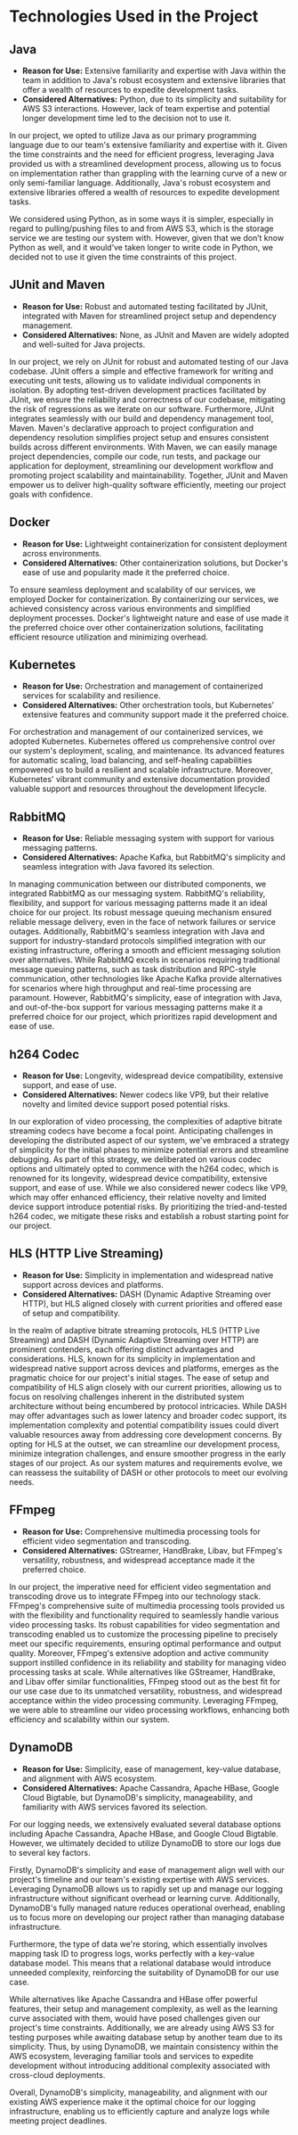 # Technologies Used in the Project

## Java
- **Reason for Use:** Extensive familiarity and expertise with Java within the team in addition to Java's robust ecosystem and extensive libraries that offer a wealth of resources to expedite development tasks.
- **Considered Alternatives:** Python, due to its simplicity and suitability for AWS S3 interactions. However, lack of team expertise and potential longer development time led to the decision not to use it.

In our project, we opted to utilize Java as our primary programming language due to our team's extensive familiarity and expertise with it. Given the time constraints and the need for efficient progress, leveraging Java provided us with a streamlined development process, allowing us to focus on implementation rather than grappling with the learning curve of a new  or only semi-familiar language. Additionally, Java's robust ecosystem and extensive libraries offered a wealth of resources to expedite development tasks.

We considered using Python, as in some ways it is simpler, especially in regard to pulling/pushing files to and from AWS S3, which is the storage service we are testing our system with. However, given that we don’t know Python as well, and it would’ve taken longer to write code in Python, we decided not to use it given the time constraints of this project.

## JUnit and Maven
- **Reason for Use:** Robust and automated testing facilitated by JUnit, integrated with Maven for streamlined project setup and dependency management.
- **Considered Alternatives:** None, as JUnit and Maven are widely adopted and well-suited for Java projects.

In our project, we rely on JUnit for robust and automated testing of our Java codebase. JUnit offers a simple and effective framework for writing and executing unit tests, allowing us to validate individual components in isolation. By adopting test-driven development practices facilitated by JUnit, we ensure the reliability and correctness of our codebase, mitigating the risk of regressions as we iterate on our software. Furthermore, JUnit integrates seamlessly with our build and dependency management tool, Maven. Maven's declarative approach to project configuration and dependency resolution simplifies project setup and ensures consistent builds across different environments. With Maven, we can easily manage project dependencies, compile our code, run tests, and package our application for deployment, streamlining our development workflow and promoting project scalability and maintainability. Together, JUnit and Maven empower us to deliver high-quality software efficiently, meeting our project goals with confidence.

## Docker
- **Reason for Use:** Lightweight containerization for consistent deployment across environments.
- **Considered Alternatives:** Other containerization solutions, but Docker's ease of use and popularity made it the preferred choice.

To ensure seamless deployment and scalability of our services, we employed Docker for containerization. By containerizing our services, we achieved consistency across various environments and simplified deployment processes. Docker's lightweight nature and ease of use made it the preferred choice over other containerization solutions, facilitating efficient resource utilization and minimizing overhead.

## Kubernetes
- **Reason for Use:** Orchestration and management of containerized services for scalability and resilience.
- **Considered Alternatives:** Other orchestration tools, but Kubernetes' extensive features and community support made it the preferred choice.

For orchestration and management of our containerized services, we adopted Kubernetes. Kubernetes offered us comprehensive control over our system's deployment, scaling, and maintenance. Its advanced features for automatic scaling, load balancing, and self-healing capabilities empowered us to build a resilient and scalable infrastructure. Moreover, Kubernetes' vibrant community and extensive documentation provided valuable support and resources throughout the development lifecycle.

## RabbitMQ
- **Reason for Use:** Reliable messaging system with support for various messaging patterns.
- **Considered Alternatives:** Apache Kafka, but RabbitMQ's simplicity and seamless integration with Java favored its selection.

In managing communication between our distributed components, we integrated RabbitMQ as our messaging system. RabbitMQ's reliability, flexibility, and support for various messaging patterns made it an ideal choice for our project. Its robust message queuing mechanism ensured reliable message delivery, even in the face of network failures or service outages. Additionally, RabbitMQ's seamless integration with Java and support for industry-standard protocols simplified integration with our existing infrastructure, offering a smooth and efficient messaging solution over alternatives. While RabbitMQ excels in scenarios requiring traditional message queuing patterns, such as task distribution and RPC-style communication, other technologies like Apache Kafka provide alternatives for scenarios where high throughput and real-time processing are paramount. However, RabbitMQ's simplicity, ease of integration with Java, and out-of-the-box support for various messaging patterns make it a preferred choice for our project, which prioritizes rapid development and ease of use. 

## h264 Codec
- **Reason for Use:** Longevity, widespread device compatibility, extensive support, and ease of use.
- **Considered Alternatives:** Newer codecs like VP9, but their relative novelty and limited device support posed potential risks.

In our exploration of video processing, the complexities of adaptive bitrate streaming codecs have become a focal point. Anticipating challenges in developing the distributed aspect of our system, we've embraced a strategy of simplicity for the initial phases to minimize potential errors and streamline debugging. As part of this strategy, we deliberated on various codec options and ultimately opted to commence with the h264 codec, which is renowned for its longevity, widespread device compatibility, extensive support, and ease of use. While we also considered newer codecs like VP9, which may offer enhanced efficiency, their relative novelty and limited device support introduce potential risks. By prioritizing the tried-and-tested h264 codec, we mitigate these risks and establish a robust starting point for our project.

## HLS (HTTP Live Streaming)
- **Reason for Use:** Simplicity in implementation and widespread native support across devices and platforms.
- **Considered Alternatives:** DASH (Dynamic Adaptive Streaming over HTTP), but HLS aligned closely with current priorities and offered ease of setup and compatibility.

In the realm of adaptive bitrate streaming protocols, HLS (HTTP Live Streaming) and DASH (Dynamic Adaptive Streaming over HTTP) are prominent contenders, each offering distinct advantages and considerations. HLS, known for its simplicity in implementation and widespread native support across devices and platforms, emerges as the pragmatic choice for our project's initial stages. The ease of setup and compatibility of HLS align closely with our current priorities, allowing us to focus on resolving challenges inherent in the distributed system architecture without being encumbered by protocol intricacies. While DASH may offer advantages such as lower latency and broader codec support, its implementation complexity and potential compatibility issues could divert valuable resources away from addressing core development concerns. By opting for HLS at the outset, we can streamline our development process, minimize integration challenges, and ensure smoother progress in the early stages of our project. As our system matures and requirements evolve, we can reassess the suitability of DASH or other protocols to meet our evolving needs.

## FFmpeg
- **Reason for Use:** Comprehensive multimedia processing tools for efficient video segmentation and transcoding.
- **Considered Alternatives:** GStreamer, HandBrake, Libav, but FFmpeg's versatility, robustness, and widespread acceptance made it the preferred choice.

In our project, the imperative need for efficient video segmentation and transcoding drove us to integrate FFmpeg into our technology stack. FFmpeg's comprehensive suite of multimedia processing tools provided us with the flexibility and functionality required to seamlessly handle various video processing tasks. Its robust capabilities for video segmentation and transcoding enabled us to customize the processing pipeline to precisely meet our specific requirements, ensuring optimal performance and output quality. Moreover, FFmpeg's extensive adoption and active community support instilled confidence in its reliability and stability for managing video processing tasks at scale. While alternatives like GStreamer, HandBrake, and Libav offer similar functionalities, FFmpeg stood out as the best fit for our use case due to its unmatched versatility, robustness, and widespread acceptance within the video processing community. Leveraging FFmpeg, we were able to streamline our video processing workflows, enhancing both efficiency and scalability within our system.

## DynamoDB
- **Reason for Use:** Simplicity, ease of management, key-value database, and alignment with AWS ecosystem.
- **Considered Alternatives:** Apache Cassandra, Apache HBase, Google Cloud Bigtable, but DynamoDB's simplicity, manageability, and familiarity with AWS services favored its selection.

For our logging needs, we extensively evaluated several database options including Apache Cassandra, Apache HBase, and Google Cloud Bigtable. However, we ultimately decided to utilize DynamoDB to store our logs due to several key factors.

Firstly, DynamoDB's simplicity and ease of management align well with our project's timeline and our team's existing expertise with AWS services. Leveraging DynamoDB allows us to rapidly set up and manage our logging infrastructure without significant overhead or learning curve. Additionally, DynamoDB's fully managed nature reduces operational overhead, enabling us to focus more on developing our project rather than managing database infrastructure.

Furthermore, the type of data we're storing, which essentially involves mapping task ID to progress logs, works perfectly with a key-value database model. This means that a relational database would introduce unneeded complexity, reinforcing the suitability of DynamoDB for our use case.

While alternatives like Apache Cassandra and HBase offer powerful features, their setup and management complexity, as well as the learning curve associated with them, would have posed challenges given our project's time constraints. Additionally, we are already using AWS S3 for testing purposes while awaiting database setup by another team due to its simplicity. Thus, by using DynamoDB, we maintain consistency within the AWS ecosystem, leveraging familiar tools and services to expedite development without introducing additional complexity associated with cross-cloud deployments.

Overall, DynamoDB's simplicity, manageability, and alignment with our existing AWS experience make it the optimal choice for our logging infrastructure, enabling us to efficiently capture and analyze logs while meeting project deadlines.
